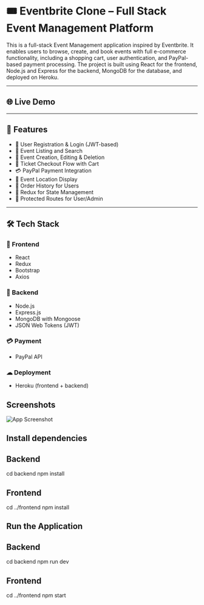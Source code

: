 # 🎟️ Eventbrite Clone – Full Stack Event Management Platform

This is a full-stack Event Management application inspired by Eventbrite. It enables users to browse, create, and book events with full e-commerce functionality, including a shopping cart, user authentication, and PayPal-based payment processing. The project is built using React for the frontend, Node.js and Express for the backend, MongoDB for the database, and deployed on Heroku.

---

## 🌐 Live Demo


---

## 📌 Features

- 👥 User Registration & Login (JWT-based)
- 🎫 Event Listing and Search
- 📝 Event Creation, Editing & Deletion
- 🛒 Ticket Checkout Flow with Cart
- 💳 PayPal Payment Integration
- 📍 Event Location Display
- 🧾 Order History for Users
- 🧠 Redux for State Management
- 🔐 Protected Routes for User/Admin

---

## 🛠 Tech Stack

### 🔹 Frontend
- React
- Redux
- Bootstrap
- Axios

### 🔸 Backend
- Node.js
- Express.js
- MongoDB with Mongoose
- JSON Web Tokens (JWT)

### 💳 Payment
- PayPal API

### ☁ Deployment
- Heroku (frontend + backend)









## Screenshots

![App Screenshot](https://via.placeholder.com/468x300?text=App+Screenshot+Here)


## Install dependencies

## Backend
cd backend
npm install

## Frontend
cd ../frontend
npm install
## Run the Application

## Backend
cd backend
npm run dev

## Frontend
cd ../frontend
npm start
